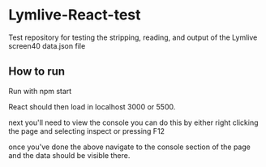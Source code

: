 # Lymlive-React-test
Test repository for testing the stripping, reading, and output of the Lymlive screen40 data.json file

## How to run
Run with npm start

React should then load in localhost 3000 or 5500.

next you'll need to view the console you can do this by either right clicking the page and selecting inspect or pressing F12

once you've done the above navigate to the console section of the page and the data should be visible there.

